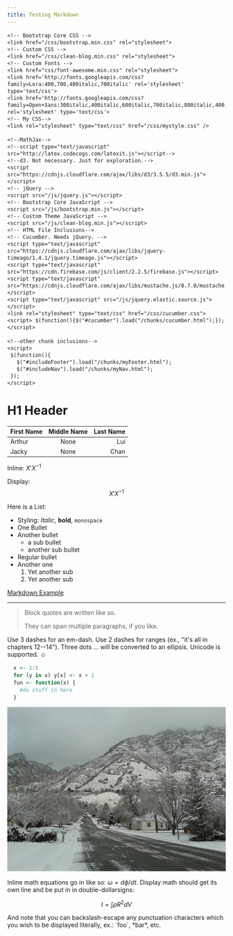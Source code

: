 ```yaml
---
title: Testing Markdown
---
```

    <!-- Bootstrap Core CSS -->
    <link href="/css/bootstrap.min.css" rel="stylesheet">
    <!-- Custom CSS -->
    <link href="/css/clean-blog.min.css" rel="stylesheet">
    <!-- Custom Fonts -->
    <link href="css/font-awesome.min.css" rel="stylesheet">
    <link href='http://fonts.googleapis.com/css?family=Lora:400,700,400italic,700italic' rel='stylesheet' type='text/css'>
    <link href='http://fonts.googleapis.com/css?family=Open+Sans:300italic,400italic,600italic,700italic,800italic,400,300,600,700,800' rel='stylesheet' type='text/css'>
    <!-- My CSS-->
    <link rel="stylesheet" type="text/css" href="/css/mystyle.css" />

    <!--MathJax-->
    <!--script type="text/javascript" src="http://latex.codecogs.com/latexit.js"></script-->
    <!--d3. Not necessary. Just for exploration.-->
    <script src="https://cdnjs.cloudflare.com/ajax/libs/d3/3.5.5/d3.min.js"></script>
    <!-- jQuery -->
    <script src="/js/jquery.js"></script>
    <!-- Bootstrap Core JavaScript -->
    <script src="/js/bootstrap.min.js"></script>
    <!-- Custom Theme JavaScript -->
    <script src="/js/clean-blog.min.js"></script>
    <!-- HTML File Inclusions-->
    <!-- Cucumber. Needs jQuery. -->
    <script type="text/javascript" src="https://cdnjs.cloudflare.com/ajax/libs/jquery-timeago/1.4.1/jquery.timeago.js"></script>
    <script type="text/javascript" src="https://cdn.firebase.com/js/client/2.2.5/firebase.js"></script>
    <script type="text/javascript" src="https://cdnjs.cloudflare.com/ajax/libs/mustache.js/0.7.0/mustache.min.js"></script>
    <script type="text/javascript" src="/js/jquery.elastic.source.js"></script>
    <link rel="stylesheet" type="text/css" href="/css/cucumber.css">
    <script> $(function(){$("#cucumber").load("/chunks/cucumber.html");}); </script> 

    <!--other chunk inclusions-->
    <script> 
     $(function(){
       $("#includeFooter").load("/chunks/myFooter.html"); 
       $("#includeNav").load("/chunks/myNav.html"); 
     });
    </script> 
# H1 Header

|First Name|Middle Name| Last Name |
|:---------|:---------:|----------:|
|Arthur    |None| Lui       |
|Jacky     |None| Chan      |

Inline: $X'X^{-1}$

Display:
$$X'X^{-1}$$

Here is a List:

  * Styling: *Italic*, **bold**, `monospace`
  * One Bullet
  * Another bullet
    * a sub bullet
    * another sub bullet
  * Regular bullet
  * Another one
    1. Yet another sub
    2. Yet another sub

[Markdown Example](http://www.unexpected-vortices.com/sw/rippledoc/quick-markdown-example.html)

***

> Block quotes are
> written like so.
>
> They can span multiple paragraphs,
> if you like.

Use 3 dashes for an em-dash. Use 2 dashes for ranges (ex., "it's all
in chapters 12--14"). Three dots ... will be converted to an ellipsis.
Unicode is supported. ☺

~~~R
  x <- 1:5
  for (y in x) y[x] <- x + 1
  fun <- function(x) {
    #do stuff in here
  }
~~~

![example image](/img/briar.jpg "An exemplary image")

Inline math equations go in like so: $\omega = d\phi / dt$. Display
math should get its own line and be put in in double-dollarsigns:

$$I = \int \rho R^{2} dV$$

And note that you can backslash-escape any punctuation characters
which you wish to be displayed literally, ex.: \`foo\`, \*bar\*, etc.
